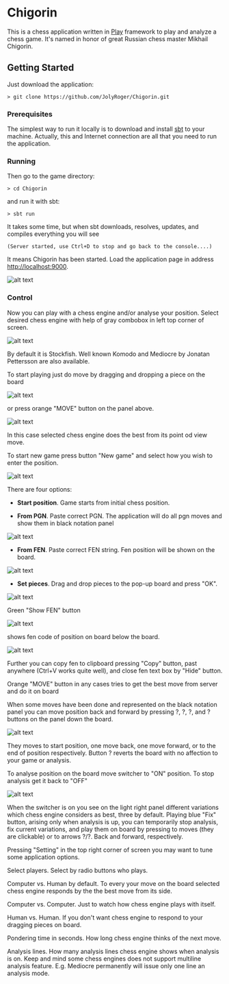 # Chigorin

This is a chess application written in [Play](https://www.playframework.com) framework to play and analyze a chess game. It's named in honor of great Russian chess master Mikhail Chigorin. 

## Getting Started

Just download the application:
```
> git clone https://github.com/JolyRoger/Chigorin.git
```

### Prerequisites

The simplest way to run it locally is to download and install [sbt]( https://www.scala-sbt.org/) to your machine. Actually, this and Internet connection are all that you need to run the application. 

### Running

Then go to the game directory: 
```
> cd Chigorin
```
and run it with sbt:
```
> sbt run
```
It takes some time, but when sbt downloads, resolves, updates, and compiles everything you will see 
```
(Server started, use Ctrl+D to stop and go back to the console....)
```
It means Chigorin has been started. Load the application page in address [http://localhost:9000](http://localhost:9000). 

![alt text](https://ic.pics.livejournal.com/mjol1nir/16493210/6955/6955_900.png)

### Control

Now you can play with a chess engine and/or analyse your position. Select desired chess engine with help of gray combobox in left top corner of screen. 

![alt text](https://ic.pics.livejournal.com/mjol1nir/16493210/7257/7257_900.png)

By default it is Stockfish. Well known Komodo and Mediocre by Jonatan Pettersson are also available. 

To start playing just do move by dragging and dropping a piece on the board 

![alt text](https://ic.pics.livejournal.com/mjol1nir/16493210/7483/7483_900.png)

or press orange "MOVE" button on the panel above.

![alt text](https://ic.pics.livejournal.com/mjol1nir/16493210/8393/8393_900.png)

In this case selected chess engine does the best from its point od view move.

To start new game press button "New game" and select how you wish to enter the position. 

![alt text](https://ic.pics.livejournal.com/mjol1nir/16493210/8500/8500_900.png)

There are four options:

* **Start position**. Game starts from initial chess position.

* **From PGN**. Paste correct PGN. The application will do all pgn moves and show them in black notation panel

![alt text](https://ic.pics.livejournal.com/mjol1nir/16493210/8965/8965_900.png)

* **From FEN**. Paste correct FEN string. Fen position will be shown on the board.

![alt text](https://ic.pics.livejournal.com/mjol1nir/16493210/9346/9346_900.png)

* **Set pieces**. Drag and drop pieces to the pop-up board and press "OK".

![alt text](https://ic.pics.livejournal.com/mjol1nir/16493210/8841/8841_900.png)

Green "Show FEN" button 

![alt text](https://ic.pics.livejournal.com/mjol1nir/16493210/9529/9529_900.png)

shows fen code of position on board below the board. 

![alt text](https://ic.pics.livejournal.com/mjol1nir/16493210/9867/9867_900.png)

Further you can copy fen to clipboard pressing "Copy" button, past anywhere (Ctrl+V works quite well), and close fen text box by "Hide" button.

Orange "MOVE" button in any cases tries to get the best move from server and do it on board

When some moves have been done and represented on the black notation panel you can move position back and forward by pressing ?, ?, ?, and ? buttons on the panel down the board. 

![alt text](https://ic.pics.livejournal.com/mjol1nir/16493210/10107/10107_900.png)

They moves to start position, one move back, one move forward, or to the end of position respectively. Button ? reverts the board with no affection to your game or analysis.

To analyse position on the board move switcher to "ON" position. To stop analysis get it back to "OFF"

![alt text](https://ic.pics.livejournal.com/mjol1nir/16493210/10391/10391_900.png)

When the switcher is on you see on the light right panel different variations which chess engine considers as best, three by default. Playing blue "Fix" button, arising only when analysis is up, you can temporarily stop analysis, fix current variations, and play them on board by pressing to moves (they are clickable) or to arrows ?/?. Back and forward, respectively.

Pressing "Setting" in the top right corner of screen you may want to tune some application options.

Select players. Select by radio buttons who plays.

Computer vs. Human by default. To every your move on the board selected chess engine responds by the the best move from its side.

Computer vs. Computer. Just to watch how chess engine plays with itself.

Human vs. Human. If you don't want chess engine to respond to your dragging pieces on board.

Pondering time in seconds. How long chess engine thinks of the next move.

Analysis lines. How many analysis lines chess engine shows when analysis is on. Keep and mind some chess engines does not support multiline analysis feature. E.g. Mediocre permanently will issue only one line an analysis mode.

